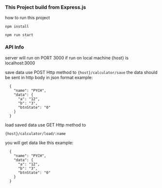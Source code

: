 ### This Project build from Express.js

how to run this project

```
npm install
```

```
npm run start
```

### API Info

server will run on PORT 3000
if run on local machine {host} is localhost:3000

save data use POST Http method to
`{host}/calculator/save`
the data should be sent in http body in json format
example:

```
  {
    "name": "PYCH",
    "data": {
      "a": "12",
      "b": "3",
      "btnState": "0"
    }
  }
```

load saved data use GET Http method to

`{host}/calculator/load/:name`

you will get data like this
example:

```
  {
    "name": "PYCH",
    "data": {
      "a": "12",
      "b": "3",
      "btnState": "0"
    }
  }


```
